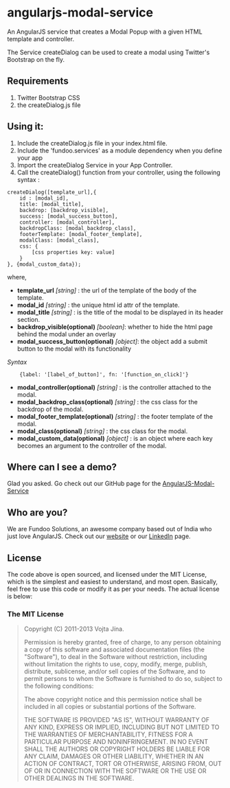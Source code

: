 angularjs-modal-service
=======================

An AngularJS service that creates a Modal Popup with a given HTML template and controller.

The Service createDialog can be used to create a modal using Twitter's Bootstrap on the fly.

## Requirements

1. Twitter Bootstrap CSS
2. the createDialog.js file

## Using it:

1. Include the createDialog.js file in your index.html file.
2. Include the 'fundoo.services' as a module dependency when you define your app
3. Import the createDialog Service in your App Controller.
4. Call the createDialog() function from your controller, using the following syntax :

```
createDialog([template_url],{
    id : [modal_id],
    title: [modal_title],
    backdrop: [backdrop_visible],
    success: [modal_success_button],
    controller: [modal_controller],
    backdropClass: [modal_backdrop_class],
    footerTemplate: [modal_footer_template],
    modalClass: [modal_class],
    css: {
        [css properties key: value]
    }
}, {modal_custom_data});
```
where,

* **template_url** *[string]* : the url of the template of the body of the template.
* **modal_id** *[string]* : the unique html id attr of the template.
* **modal_title** *[string]* : is the title of the modal to be displayed in its header section.
* **backdrop_visible(optional)** *[boolean]*: whether to hide the html page behind the modal under an overlay
* **modal_success_button(optional)** *[object]*: the object add a submit button to the modal with its functionality

*Syntax*
```
    {label: '[label_of_button]', fn: '[function_on_click]'}
```

* **modal_controller(optional)** *[string]* : is the controller attached to the modal.
* **modal_backdrop_class(optional)** *[string]* : the css class for the backdrop of the modal.
* **modal_footer_template(optional)** *[string]* : the footer template of the modal.
* **modal_class(optional)** *[string]* : the css class for the modal.
* **modal_custom_data(optional)** *[object]* : is an object where each key becomes an argument to the controller of the modal.

## Where can I see a demo?

Glad you asked. Go check out our GitHub page for the [AngularJS-Modal-Service]

## Who are you?

We are Fundoo Solutions, an awesome company based out of India who just love AngularJS. Check out our [website] or our [LinkedIn] page.

## License

The code above is open sourced, and licensed under the MIT License, which is the simplest and easiest to understand, and most open.
Basically, feel free to use this code or modify it as per your needs. The actual license is below:

### The MIT License

> Copyright (C) 2011-2013 Vojta Jína.
>
> Permission is hereby granted, free of charge, to any person
> obtaining a copy of this software and associated documentation files
> (the "Software"), to deal in the Software without restriction,
> including without limitation the rights to use, copy, modify, merge,
> publish, distribute, sublicense, and/or sell copies of the Software,
> and to permit persons to whom the Software is furnished to do so,
> subject to the following conditions:
>
> The above copyright notice and this permission notice shall be
> included in all copies or substantial portions of the Software.
>
> THE SOFTWARE IS PROVIDED "AS IS", WITHOUT WARRANTY OF ANY KIND,
> EXPRESS OR IMPLIED, INCLUDING BUT NOT LIMITED TO THE WARRANTIES OF
> MERCHANTABILITY, FITNESS FOR A PARTICULAR PURPOSE AND
> NONINFRINGEMENT. IN NO EVENT SHALL THE AUTHORS OR COPYRIGHT HOLDERS
> BE LIABLE FOR ANY CLAIM, DAMAGES OR OTHER LIABILITY, WHETHER IN AN
> ACTION OF CONTRACT, TORT OR OTHERWISE, ARISING FROM, OUT OF OR IN
> CONNECTION WITH THE SOFTWARE OR THE USE OR OTHER DEALINGS IN THE
> SOFTWARE.



[AngularJS-Modal-Service]: http://fundoo-solutions.github.io/angularjs-modal-service/
[website]: http://www.befundoo.com
[LinkedIn]: http://www.linkedin.com/company/fundoo-solutions
